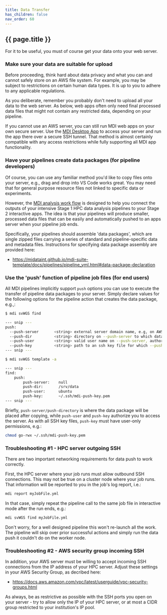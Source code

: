```yaml
---
title: Data Transfer
has_children: false
nav_order: 60
---
```


## {{ page.title }}

For it to be useful, you must of course get your data onto your web server.

### Make sure your data are suitable for upload

Before proceeding, think hard about data privacy and what you
can and cannot safely store on an AWS file system.
For example, you may be subject to restrictions on certain 
human data types. It is up to you to adhere to any applicable regulations.

As you deliberate, remember you probably don't need to upload
all your data to the web server. As below, web apps often only need
final processed data files that might not contain any restricted data, 
depending on your pipeline.

If you cannot use an AWS server, you can still run MDI web apps on your
own secure server. Use the 
[MDI Desktop App](https://midataint.github.io/mdi-desktop-app/docs/overview)
to access your server and run the app there over a secure SSH tunnel.
That method is almost certainly compatible with any access restrictions
while fully supporting all MDI app functionality.

### Have your pipelines create data packages (for pipeline developers)

Of course, you can use any familiar method you'd like to copy files
onto your server, e.g., drag and drop into VS Code works great.
You may need that for general purpose resource files not linked to specific data or experiments.

However, the
[MDI analysis work flow](https://midataint.github.io/docs/analysis-flow/)
is designed to help you connect the outputs of your intensive Stage 1 HPC
data analysis pipelines to your Stage 2 interactive apps. The idea
is that your pipelines will produce smaller, processed data files that can be easily
and automatically pushed to an apps server when your pipeline job ends.

Specifically, your pipelines should assemble 'data packages', which
are single zipped files carrying a series of standard and pipeline-specific data 
and metadata files. Instructions for specifying data package assembly are provided here:
- <https://midataint.github.io/mdi-suite-template/docs/pipelines/pipeline_yml.html#data-package-declaration>

### Use the 'push' function of pipeline job files (for end users)

All MDI pipelines implicitly support `push` options you can use to execute
the transfer of pipeline data packages to your server.  Simply declare values
for the following options for the pipeline action that creates the data package, e.g.,:

```sh
$ mdi svWGS find

--- snip ---
push:
  --push-server       <string> external server domain name, e.g, on AWS, to which data packages should be pushed with scp [null]
  --push-dir          <string> directory on --push-server to which data packages will be pushed [/srv/data]
  --push-user         <string> valid user name on --push-server, authorized by --push-key [ubuntu]
  --push-key          <string> path to an ssh key file for which --push-user has a public key on --push-server [~/.ssh/mdi-push-key.pem]
--- snip ---
```

```sh
$ mdi svWGS template -a

--- snip ---
find:
    push:
        push-server:    null
        push-dir:       /srv/data
        push-user:      ubuntu
        push-key:       ~/.ssh/mdi-push-key.pem
--- snip ---
```

Briefly, `push-server/push-directory` 
is where the data package will be placed after copying, while `push-user`
and `push-key` authorize you to access the server. As with all SSH key files, `push-key` must have user-only permissions, e.g.:

```sh
chmod go-rwx ~/.ssh/mdi-push-key.pem
```

### Troubleshooting #1 - HPC server outgoing SSH

There are two important networking requirements for data push to
work correctly.

First, the HPC server where your job runs must allow outbound SSH connections.
This may not be true on a cluster node where your job runs. That information
will be reported to you in the job's log report, i.e.:

```sh
mdi report myJobFile.yml
```

In that case,
simply repeat the pipeline call to the same job file in interactive mode after the run ends, e.g.:

```sh
mdi svWGS find myJobFile.yml
```

Don't worry, for a well designed pipeline this won't re-launch all the work.
The pipeline will skip over prior successful actions and simply run the data
push it couldn't do on the worker node.

### Troubleshooting #2 - AWS security group incoming SSH

In addition, your AWS server must be willing to accept incoming SSH connections
from the IP address of your HPC server. Adjust these settings in your 
AWS Security Group, as decribed here:
- <https://docs.aws.amazon.com/vpc/latest/userguide/vpc-security-groups.html>

As always, be as restrictive as possible with the SSH ports
you open on your server - try to allow only the IP of your HPC server,
or at most a CIDR group restricted to your institution's IP pool.
